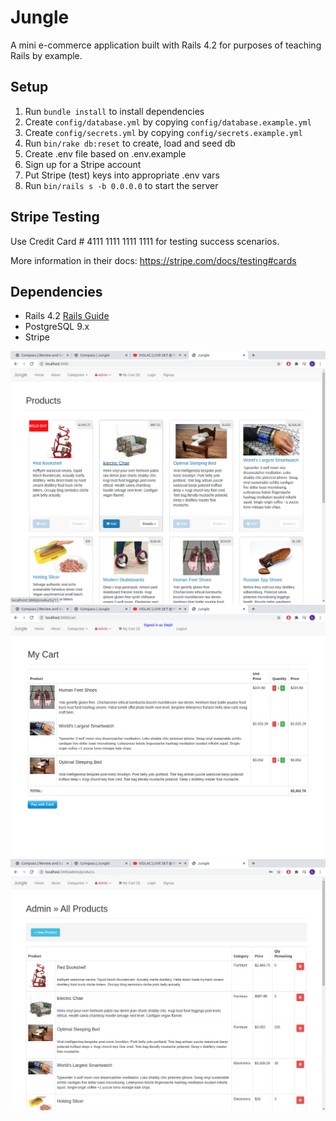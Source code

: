 # Jungle

A mini e-commerce application built with Rails 4.2 for purposes of teaching Rails by example.


## Setup

1. Run `bundle install` to install dependencies
2. Create `config/database.yml` by copying `config/database.example.yml`
3. Create `config/secrets.yml` by copying `config/secrets.example.yml`
4. Run `bin/rake db:reset` to create, load and seed db
5. Create .env file based on .env.example
6. Sign up for a Stripe account
7. Put Stripe (test) keys into appropriate .env vars
8. Run `bin/rails s -b 0.0.0.0` to start the server

## Stripe Testing

Use Credit Card # 4111 1111 1111 1111 for testing success scenarios.

More information in their docs: <https://stripe.com/docs/testing#cards>

## Dependencies

* Rails 4.2 [Rails Guide](http://guides.rubyonrails.org/v4.2/)
* PostgreSQL 9.x
* Stripe

!["Screenshot of home page"](https://github.com/WattersIV/jungle-rails/blob/master/public/images/jgHomepage.png?raw=true)
!["Screenshot of checkout page"](https://github.com/WattersIV/jungle-rails/blob/master/public/images/jgCheckout.png?raw=true)
!["Screenshot of admin page"](https://github.com/WattersIV/jungle-rails/blob/master/public/images/jgAdmin.png?raw=true)